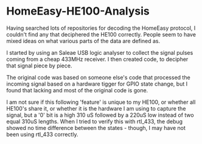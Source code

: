 # HomeEasy-HE100-Analysis

Having searched lots of repositories for decoding the HomeEasy protocol, I couldn't find any that deciphered the HE100 correctly. People seem to have mixed ideas on what various parts of the data are defined as.

I started by using an Saleae USB logic analyser to collect the signal pulses coming from a cheap 433MHz receiver. I then created code, to decipher that signal piece by piece.

The original code was based on someone else's code that processed the incoming signal based on a hardware tigger for GPIO state change, but I found that lacking and most of the original code is gone.

I am not sure if this following 'feature' is unique to my HE100, or whether all HE100's share it, or whether it is the hardware I am using to capture the signal, but a '0' bit is a high 310 uS followed by a 220uS low instead of two equal 310uS lengths. When I tried to verify this with rtl_433, the debug showed no time difference between the states - though, I may have not been using rtl_433 correctly.
